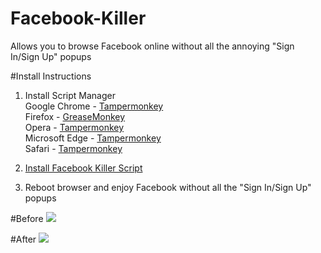 # Facebook-Killer
Allows you to browse Facebook online without all the annoying "Sign In/Sign Up" popups

#Install Instructions
1. Install Script Manager<br>
Google Chrome - [Tampermonkey](https://chrome.google.com/webstore/detail/tampermonkey/dhdgffkkebhmkfjojejmpbldmpobfkfo)<br>
Firefox - [GreaseMonkey](https://addons.mozilla.org/firefox/addon/greasemonkey/)<br>
Opera - [Tampermonkey](https://addons.opera.com/extensions/details/tampermonkey-beta/)<br>
Microsoft Edge - [Tampermonkey](https://www.microsoft.com/store/p/tampermonkey/9nblggh5162s)<br>
Safari - [Tampermonkey](https://safari.tampermonkey.net/tampermonkey.safariextz)<br>

2. [Install Facebook Killer Script](http://raw.githubusercontent.com/CometCoder/facebook-killer/master/FacebookKiller.user.js)
3. Reboot browser and enjoy Facebook without all the "Sign In/Sign Up" popups

#Before
<img src="https://dl.dropboxusercontent.com/s/j1gf46aay5x4adb/before.PNG?dl=1">
<br>

#After
<img src="https://dl.dropboxusercontent.com/s/fxjzchebz7dyvl8/after.PNG?dl=1">
